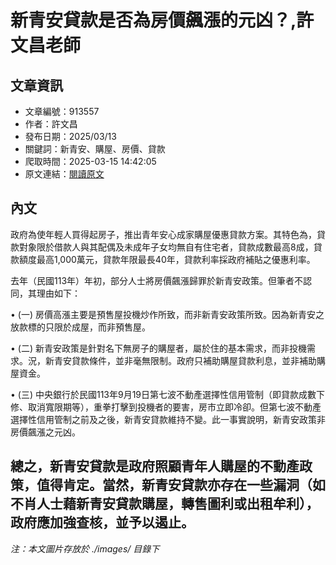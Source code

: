 # 新青安貸款是否為房價飆漲的元凶？,許文昌老師

## 文章資訊
- 文章編號：913557
- 作者：許文昌
- 發布日期：2025/03/13
- 關鍵詞：新青安、購屋、房價、貸款
- 爬取時間：2025-03-15 14:42:05
- 原文連結：[閱讀原文](https://real-estate.get.com.tw/Columns/detail.aspx?no=913557)

## 內文
政府為使年輕人買得起房子，推出青年安心成家購屋優惠貸款方案。其特色為，貸款對象限於借款人與其配偶及未成年子女均無自有住宅者，貸款成數最高8成，貸款額度最高1,000萬元，貸款年限最長40年，貸款利率採政府補貼之優惠利率。

去年（民國113年）年初，部分人士將房價飆漲歸罪於新青安政策。但筆者不認同，其理由如下：

• (一) 房價高漲主要是預售屋投機炒作所致，而非新青安政策所致。因為新青安之放款標的只限於成屋，而非預售屋。

• (二) 新青安政策是針對名下無房子的購屋者，屬於住的基本需求，而非投機需求。況，新青安貸款條件，並非毫無限制。政府只補助購屋貸款利息，並非補助購屋資金。

• (三) 中央銀行於民國113年9月19日第七波不動產選擇性信用管制（即貸款成數下修、取消寬限期等），重拳打擊到投機者的要害，房市立即冷卻。但第七波不動產選擇性信用管制之前及之後，新青安貸款維持不變。此一事實說明，新青安政策非房價飆漲之元凶。

總之，新青安貸款是政府照顧青年人購屋的不動產政策，值得肯定。當然，新青安貸款亦存在一些漏洞（如不肖人士藉新青安貸款購屋，轉售圖利或出租牟利），政府應加強查核，並予以遏止。
---
*注：本文圖片存放於 ./images/ 目錄下*
